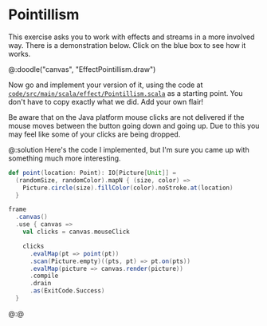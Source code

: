 # Pointillism

This exercise asks you to work with effects and streams in a more involved way.
There is a demonstration below. Click on the blue box to see how it works.

@:doodle("canvas", "EffectPointillism.draw")

Now go and implement your version of it, using the code at [`code/src/main/scala/effect/Pointillism.scala`][pointillism]
as a starting point.
You don't have to copy exactly what we did. 
Add your own flair!

Be aware that on the Java platform mouse clicks are not delivered if the mouse moves between the button going down and going up. 
Due to this you may feel like some of your clicks are being dropped.

[pointillism]: https://github.com/creativescala/fs2-tutorial/blob/main/code/src/main/scala/effect/Pointillism.scala

@:solution
Here's the code I implemented, but I'm sure you came up with something much more interesting.

```scala
def point(location: Point): IO[Picture[Unit]] =
  (randomSize, randomColor).mapN { (size, color) =>
    Picture.circle(size).fillColor(color).noStroke.at(location)
  }

frame
  .canvas()
  .use { canvas =>
    val clicks = canvas.mouseClick

    clicks
      .evalMap(pt => point(pt))
      .scan(Picture.empty)((pts, pt) => pt.on(pts))
      .evalMap(picture => canvas.render(picture))
      .compile
      .drain
      .as(ExitCode.Success)
  }
```
@:@
